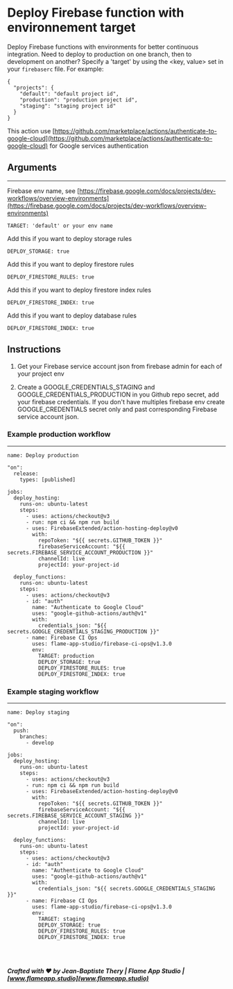 # Deploy Firebase function with environnement target

Deploy Firebase functions with environments for better continuous integration. Need to deploy to production on one branch, then to development on another? Specify a 'target' by using the <key, value> set in your `firebaserc` file. For example:

```
{
  "projects": {
    "default": "default project id",
    "production": "production project id",
    "staging": "staging project id"
  }
}
```

This action use [https://github.com/marketplace/actions/authenticate-to-google-cloud](https://github.com/marketplace/actions/authenticate-to-google-cloud) for Google services authentication

## Arguments

---

Firebase env name, see [https://firebase.google.com/docs/projects/dev-workflows/overview-environments](https://firebase.google.com/docs/projects/dev-workflows/overview-environments)

```
TARGET: 'default' or your env name
```

Add this if you want to deploy storage rules

```
DEPLOY_STORAGE: true
```

Add this if you want to deploy firestore rules

```
DEPLOY_FIRESTORE_RULES: true
```

Add this if you want to deploy firestore index rules

```
DEPLOY_FIRESTORE_INDEX: true
```

Add this if you want to deploy database rules

```
DEPLOY_FIRESTORE_INDEX: true
```

## Instructions

1. Get your Firebase service account json from firebase admin for each of your project env

2. Create a GOOGLE_CREDENTIALS_STAGING and GOOGLE_CREDENTIALS_PRODUCTION in you Github repo secret, add your firebase credentials. If you don't have multiples firebase env create GOOGLE_CREDENTIALS secret only and past corresponding Firebase service account json.

### Example production workflow

---

```
name: Deploy production

"on":
  release:
    types: [published]

jobs:
  deploy_hosting:
    runs-on: ubuntu-latest
    steps:
      - uses: actions/checkout@v3
      - run: npm ci && npm run build
      - uses: FirebaseExtended/action-hosting-deploy@v0
        with:
          repoToken: "${{ secrets.GITHUB_TOKEN }}"
          firebaseServiceAccount: "${{ secrets.FIREBASE_SERVICE_ACCOUNT_PRODUCTION }}"
          channelId: live
          projectId: your-project-id

  deploy_functions:
    runs-on: ubuntu-latest
    steps:
      - uses: actions/checkout@v3
      - id: "auth"
        name: "Authenticate to Google Cloud"
        uses: "google-github-actions/auth@v1"
        with:
          credentials_json: "${{ secrets.GOOGLE_CREDENTIALS_STAGING_PRODUCTION }}"
      - name: Firebase CI Ops
        uses: flame-app-studio/firebase-ci-ops@v1.3.0
        env:
          TARGET: production
          DEPLOY_STORAGE: true
          DEPLOY_FIRESTORE_RULES: true
          DEPLOY_FIRESTORE_INDEX: true
```

### Example staging workflow

---

```
name: Deploy staging

"on":
  push:
    branches:
      - develop

jobs:
  deploy_hosting:
    runs-on: ubuntu-latest
    steps:
      - uses: actions/checkout@v3
      - run: npm ci && npm run build
      - uses: FirebaseExtended/action-hosting-deploy@v0
        with:
          repoToken: "${{ secrets.GITHUB_TOKEN }}"
          firebaseServiceAccount: "${{ secrets.FIREBASE_SERVICE_ACCOUNT_STAGING }}"
          channelId: live
          projectId: your-project-id

  deploy_functions:
    runs-on: ubuntu-latest
    steps:
      - uses: actions/checkout@v3
      - id: "auth"
        name: "Authenticate to Google Cloud"
        uses: "google-github-actions/auth@v1"
        with:
          credentials_json: "${{ secrets.GOOGLE_CREDENTIALS_STAGING }}"
      - name: Firebase CI Ops
        uses: flame-app-studio/firebase-ci-ops@v1.3.0
        env:
          TARGET: staging
          DEPLOY_STORAGE: true
          DEPLOY_FIRESTORE_RULES: true
          DEPLOY_FIRESTORE_INDEX: true
```

<br/><br/>

**_Crafted with ❤️ by Jean-Baptiste Thery | Flame App Studio | [www.flameapp.studio](www.flameapp.studio)_**

